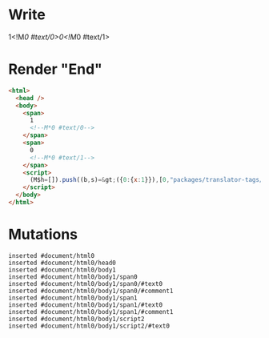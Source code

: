 # Write
  <span>1<!M*0 #text/0></span><span>0<!M*0 #text/1></span><script>(M$h=[]).push((b,s)=>({0:{x:1}}),[0,"packages/translator-tags/src/__tests__/fixtures/let-tag-set-in-effect/template.marko_0_x",])</script>


# Render "End"
```html
<html>
  <head />
  <body>
    <span>
      1
      <!--M*0 #text/0-->
    </span>
    <span>
      0
      <!--M*0 #text/1-->
    </span>
    <script>
      (M$h=[]).push((b,s)=&gt;({0:{x:1}}),[0,"packages/translator-tags/src/__tests__/fixtures/let-tag-set-in-effect/template.marko_0_x",])
    </script>
  </body>
</html>
```

# Mutations
```
inserted #document/html0
inserted #document/html0/head0
inserted #document/html0/body1
inserted #document/html0/body1/span0
inserted #document/html0/body1/span0/#text0
inserted #document/html0/body1/span0/#comment1
inserted #document/html0/body1/span1
inserted #document/html0/body1/span1/#text0
inserted #document/html0/body1/span1/#comment1
inserted #document/html0/body1/script2
inserted #document/html0/body1/script2/#text0
```